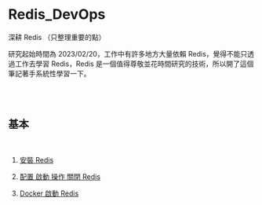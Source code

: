 # Redis_DevOps

深耕 Redis （只整理重要的點）

研究起始時間為 2023/02/20，工作中有許多地方大量依賴 Redis，覺得不能只透過工作去學習 Redis，Redis 是一個值得尊敬並花時間研究的技術，所以開了這個筆記著手系統性學習一下。

<br>
<br>

## 基本

<br>

1. [安裝 Redis](./basic/install/README.md)

2. [配置 啟動 操作 關閉 Redis](./basic/operate/README.md)

3. [Docker 啟動 Redis](./basic/docker/README.md)